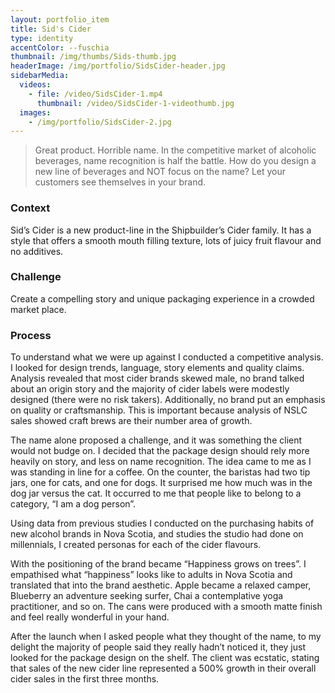 ```yaml
---
layout: portfolio_item
title: Sid's Cider
type: identity
accentColor: --fuschia
thumbnail: /img/thumbs/Sids-thumb.jpg
headerImage: /img/portfolio/SidsCider-header.jpg
sidebarMedia:
  videos:
    - file: /video/SidsCider-1.mp4
      thumbnail: /video/SidsCider-1-videothumb.jpg
  images:
    - /img/portfolio/SidsCider-2.jpg
---
```


>Great product. Horrible name. In the competitive market of alcoholic beverages, name recognition is half the battle. How do you design a new line of beverages and NOT focus on the name? Let your customers see themselves in your brand.

### Context

Sid’s Cider is a new product-line in the Shipbuilder’s Cider family. It has a style that offers a smooth mouth filling texture, lots of juicy fruit flavour and no additives.

### Challenge

Create a compelling story and unique packaging experience in a crowded market place.

### Process

To understand what we were up against I conducted a competitive analysis. I looked for design trends, language, story elements and quality claims. Analysis revealed that most cider brands skewed male, no brand talked about an origin story and the majority of cider labels were modestly designed (there were no risk takers). Additionally, no brand put an emphasis on quality or craftsmanship. This is important because analysis of NSLC sales showed craft brews are their number area of growth.

The name alone proposed a challenge, and it was something the client would not budge on. I decided that the package design should rely more heavily on story, and less on name recognition. The idea came to me as I was standing in line for a coffee. On the counter, the baristas had two tip jars, one for cats, and one for dogs. It surprised me how much was in the dog jar versus the cat. It occurred to me that people like to belong to a category, “I am a dog person”.

Using data from previous studies I conducted on the purchasing habits of new alcohol brands in Nova Scotia, and studies the studio had done on millennials, I created personas for each of the cider flavours.

With the positioning of the brand became “Happiness grows on trees”. I empathised what “happiness” looks like to adults in Nova Scotia and translated that into the brand aesthetic. Apple became a relaxed camper, Blueberry an adventure seeking surfer, Chai a contemplative yoga practitioner, and so on. The cans were produced with a smooth matte finish and feel really wonderful in your hand.

After the launch when I asked people what they thought of the name, to my delight the majority of people said they really hadn’t noticed it, they just looked for the package design on the shelf. The client was ecstatic, stating that sales of the new cider line represented a 500% growth in their overall cider sales in the first three months.
